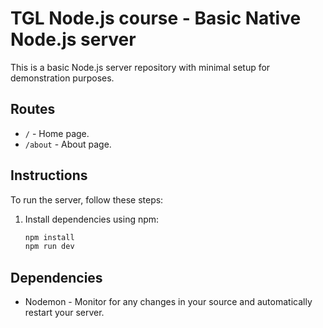 # TGL Node.js course - Basic Native Node.js server

This is a basic Node.js server repository with minimal setup for demonstration purposes.

## Routes

- `/` - Home page.
- `/about` - About page.

## Instructions

To run the server, follow these steps:

1. Install dependencies using npm:

   ```bash
   npm install
   npm run dev
   ```

## Dependencies
- Nodemon - Monitor for any changes in your source and automatically restart your server.
